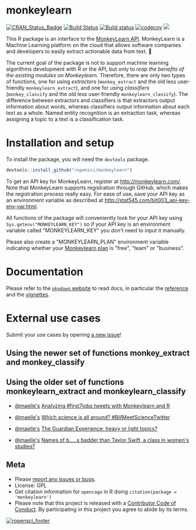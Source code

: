 monkeylearn
===========

[![CRAN\_Status\_Badge](http://www.r-pkg.org/badges/version/monkeylearn)](http://cran.r-project.org/package=monkeylearn) [![Build Status](https://travis-ci.org/ropensci/monkeylearn.svg?branch=master)](https://travis-ci.org/ropensci/monkeylearn) [![Build status](https://ci.appveyor.com/api/projects/status/m4to8epnyd8y34rq?svg=true)](https://ci.appveyor.com/project/ropensci/monkeylearn) [![codecov](https://codecov.io/gh/ropensci/monkeylearn/branch/master/graph/badge.svg)](https://codecov.io/gh/ropensci/monkeylearn)
[![](https://badges.ropensci.org/45_status.svg)](https://github.com/ropensci/onboarding/issues/45)

This R package is an interface to the [MonkeyLearn API](http://docs.monkeylearn.com/article/api-reference/). MonkeyLearn is a Machine Learning platform on the cloud that allows software companies and developers to easily extract actionable data from text. :monkey:

The current goal of the package is not to support machine learning algorithms development with R or the API, but only to *reap the benefits of the existing modules on Monkeylearn*. Therefore, there are only two types of functions, one for using *extractors* (`monkey_extract` and the old less user-friendly `monkeylearn_extract`), and one for using *classifiers* (`monkey_classify` and the old less user-friendly `monkeylearn_classify`). The difference between extractors and classifiers is that extractors output information about words, whereas classifiers output information about each text as a whole. Named entity recognition is an extraction task, whereas assigning a topic to a text is a classification task.

# Installation and setup

To install the package, you will need the `devtools` package.

``` r
devtools::install_github("ropensci/monkeylearn")
```

To get an API key for MonkeyLearn, register at <http://monkeylearn.com/>. Note that MonkeyLearn supports registration through GitHub, which makes the registration process really easy. For ease of use, save your API key as an environment variable as described at <http://stat545.com/bit003_api-key-env-var.html>.

All functions of the package will conveniently look for your API key using `Sys.getenv("MONKEYLEARN_KEY")` so if your API key is an environment variable called "MONKEYLEARN\_KEY" you don't need to input it manually.

Please also create a "MONKEYLEARN\_PLAN" environment variable indicating whether your [Monkeylearn plan](https://app.monkeylearn.com/main/my-account/tab/change-plan/) is "free", "team" or "business".

# Documentation

Please refer to the [`pkgdown` website](http://ropensci.github.io/monkeylearn/) to read docs, in particular the [reference](http://ropensci.github.io/monkeylearn/reference/index.html) and the [vignettes](http://ropensci.github.io/monkeylearn/articles/index.html).

# External use cases

Submit your use cases by opening [a new issue](https://github.com/ropensci/monkeylearn/issues/new)!

## Using the newer set of functions monkey_extract and monkey_classify

## Using the older set of functions monkeylearn_extract and monkeylearn_classify

* [@maelle's](https://github.com/maelle/) [Analyzing #first7jobs tweets with Monkeylearn and R](http://www.masalmon.eu/2016/10/02/first7jobs-repost/)

* [@maelle's](https://github.com/maelle/) [Which science is all around? #BillMeetScienceTwitter](http://www.masalmon.eu/2017/05/20/billnye/)

* [@maelle's](https://github.com/maelle/) [The Guardian Experience: heavy or light topics?](http://www.masalmon.eu/2017/10/02/guardian-experience/)

* [@maelle's](https://github.com/maelle/) [Names of b.....s badder than Taylor Swift, a class in women's studies?](http://www.masalmon.eu/2017/12/05/badderb/)

Meta
----

-   Please [report any issues or bugs](https://github.com/ropensci/monkeylearn/issues).
-   License: GPL
-   Get citation information for `opencage` in R doing `citation(package = 'monkeylearn')`
-   Please note that this project is released with a [Contributor Code of Conduct](CONDUCT.md). By participating in this project you agree to abide by its terms.

[![ropensci\_footer](https://ropensci.org/public_images/github_footer.png)](http://ropensci.org)
